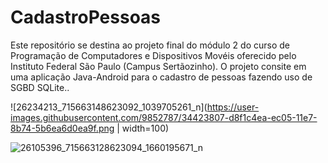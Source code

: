 # CadastroPessoas

Este repositório se destina ao projeto final do módulo 2 do curso de Programação de Computadores e Dispositivos Movéis oferecido pelo Instituto Federal São Paulo (Campus Sertãozinho). O projeto consite em uma aplicação Java-Android para o cadastro de pessoas fazendo uso de SGBD SQLite..

![26234213_715663148623092_1039705261_n](https://user-images.githubusercontent.com/9852787/34423807-d8f1c4ea-ec05-11e7-8b74-5b6ea6d0ea9f.png | width=100)

![26105396_715663128623094_1660195671_n](https://user-images.githubusercontent.com/9852787/34423810-e633f54c-ec05-11e7-93da-997f9d7f1d6c.png)
